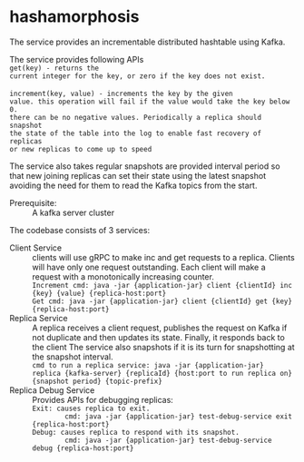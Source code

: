 # hashamorphosis

The service provides an incrementable distributed hashtable using Kafka.

The service provides following APIs <br>
<code>get(key) - returns the current integer for the key, or zero if the key does not exist. </code> <br><br>
<code>increment(key, value) - increments the key by the given value. this operation will fail if the value would take the key below 0. there can be no negative values. Periodically a replica should snapshot the state of the table into the log to enable fast recovery of replicas or new replicas to come up to speed </code> <br>

The service also takes regular snapshots are provided interval period so that new joining replicas can set their state using the latest snapshot avoiding the need for them to read the Kafka topics from the start. <br>

<dl>
  <dt>Prerequisite:
  <dd> A kafka server cluster </dd> 
  </dt>
</dl>

The codebase consists of 3 services:

<dl>
  <dt>Client Service
    <dd>clients will use gRPC to make inc and get requests to a replica. Clients will have only one request outstanding. Each client will make a request with a monotonically increasing counter.<br>
      <code>Increment cmd: java -jar {application-jar} client {clientId} inc {key} {value} {replica-host:port}</code><br>
      <code>Get cmd: java -jar {application-jar} client {clientId} get {key} {replica-host:port}</code><br>
    </dd>
  </dt>
  <dt>Replica Service
    <dd>A replica receives a client request, publishes the request on Kafka if not duplicate and then updates its state. Finally, it responds back to the client The service also snapshots if it is its turn for snapshotting at the snapshot interval.<br>
      <code>cmd to run a replica service: java -jar {application-jar} replica {kafka-server} {replicaId} {host:port to run replica on} {snapshot period} {topic-prefix} </code> <br>
    </dd>
  </dt>
  <dt>Replica Debug Service
    <dd>Provides APIs for debugging replicas:<br>
      <code>Exit: causes replica to exit.
        cmd: java -jar {application-jar} test-debug-service exit {replica-host:port}</code> <br>
      <code>Debug: causes replica to respond with its snapshot.
        cmd: java -jar {application-jar} test-debug-service debug {replica-host:port}</code> <br>
    </dd>
  </dt>
</dl>


